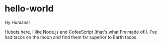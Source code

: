 # hello-world

Hy Humans!

Hubots here, I like Node.js and CofeeScript (that's what I'm made of!).
I've had tacos on the moon and find them far superior to Earth tacos.
